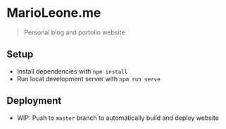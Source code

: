 # MarioLeone.me
> Personal blog and portolio website

## Setup
* Install dependencies with `npm install`
* Run local development server with `npm run serve`

## Deployment
* WIP: Push to `master` branch to automatically build and deploy website
